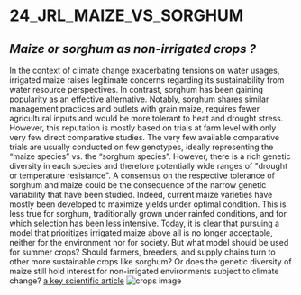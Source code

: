 # 24_JRL_MAIZE_VS_SORGHUM
## *Maize or sorghum as non-irrigated crops ?*
  In the context of climate change exacerbating tensions on water usages, irrigated maize
raises legitimate concerns regarding its sustainability from water resource perspectives. In
contrast, sorghum has been gaining popularity as an effective alternative. Notably, sorghum
shares similar management practices and outlets with grain maize, requires fewer
agricultural inputs and would be more tolerant to heat and drought stress.
  However, this reputation is mostly based on trials at farm level with only very few direct
comparative studies. The very few available comparative trials are usually conducted on few
genotypes, ideally representing the “maize species” vs. the “sorghum species”. However,
there is a rich genetic diversity in each species and therefore potentially wide ranges of
"drought or temperature resistance". A consensus on the respective tolerance of sorghum and
maize could be the consequence of the narrow genetic variability that have been studied.
Indeed, current maize varieties have mostly been developed to maximize yields under optimal
condition. This is less true for sorghum, traditionally grown under rainfed conditions, and for
which selection has been less intensive.
  Today, it is clear that pursuing a model that prioritizes irrigated maize above all is no longer
acceptable, neither for the environment nor for society. But what model should be used for
summer crops? Should farmers, breeders, and supply chains turn to other more sustainable
crops like sorghum? Or does the genetic diversity of maize still hold interest for non-irrigated
environments subject to climate change?
[a key scientific article](https://www.sciencedirect.com/science/article/abs/pii/B9780123737397500071)
![crops image](https://as1.ftcdn.net/v2/jpg/02/59/89/26/1000_F_259892605_ie0qt5Q6GMIkRfiV9QGYlf6z5Gz44Ndc.jpg)
